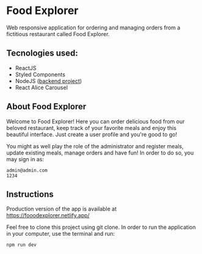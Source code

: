 # Food Explorer
Web responsive application for ordering and managing orders from a fictitious restaurant called Food Explorer. 

## Tecnologies used:
* ReactJS
* Styled Components
* NodeJS ([backend project](https://github.com/stelardn/api-food-explorer))
* React Alice Carousel

## About Food Explorer
Welcome to Food Explorer! Here you can order delicious food from our beloved restaurant, keep track of your favorite meals and enjoy this beautiful interface. Just create a user profile and you're good to go!

You might as well play the role of the administrator and register meals, update existing meals, manage orders and have fun! In order to do so, you may sign in as:
```
admin@admin.com
1234
```

## Instructions
Production version of the app is available at https://fooodexplorer.netlify.app/

Feel free to clone this project using git clone.
In order to run the application in your computer, use the terminal and run:
```
npm run dev 
```
